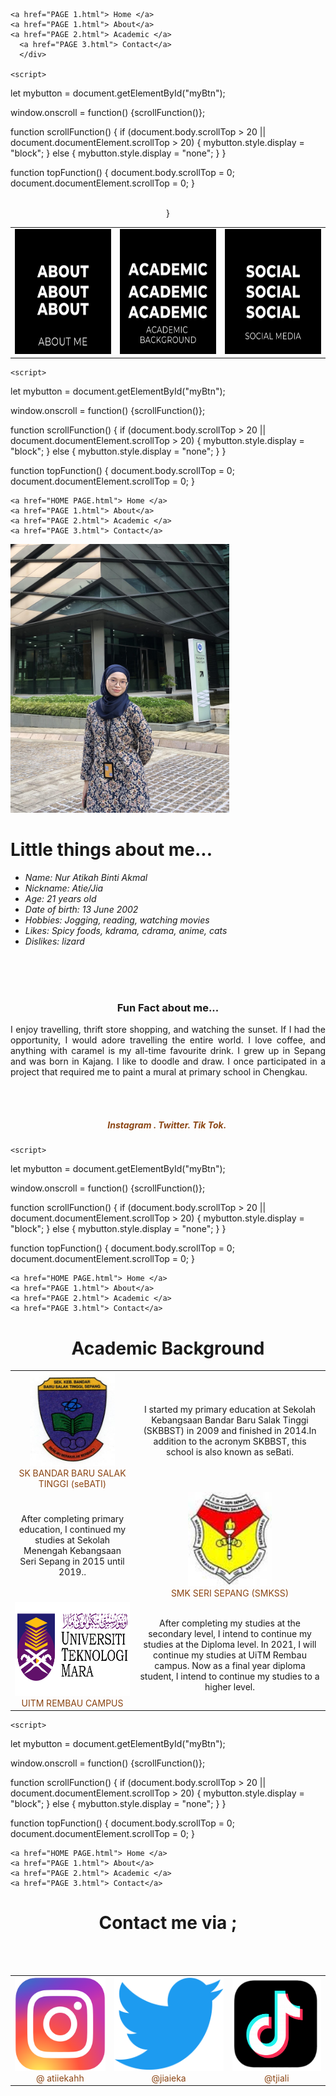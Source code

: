 <!DOCTYPE html>
<html>
<head>
<meta name="viewport" content="width=device-width, initial-scale=1">
<style>
a {
  color:hotpink;
  text-decoration: none;
	}
	
#myBtn {
  display: none;
  position: fixed;
  bottom: 20px;
  right: 30px;
  z-index: 99;
  font-size: 18px;
  border: none;
  outline: none;
  background-color: grey;
  color: white;
  cursor: pointer;
  padding: 15px;
  border-radius: 4px;
}

#myBtn:hover {
  background-color: #555;
}
	
* {box-sizing: border-box;}
table, th, td {
  border:0px solid #464646;
  text-align: center;
  border-collapse: collapse}


	th, td {
  text-align: center;
  padding: 1px;
}

th {
  background-color:#505c5e;
}

body { 
  height: 100%;
  color: #777;
  line-height: 1.8;
  margin:0px;
  font-family: Constantia, "Lucida Bright", "DejaVu Serif", Georgia, "serif";
  font-size: 20px;
  background-size:auto;
  background-repeat:no-repeat;
  text-align: justify;
}
	
.header {
  overflow: inherit;
  background-color: #505c5e;
  padding: 70px;
}

.header a {
  float: left;
  color: whitesmoke;
  text-align: center;
  padding: 12px;
  text-decoration: none;
  font-size: 18px; 
  line-height: 25px;
  border-radius: 4px;
}

.header a:hover {
  background-color: #ddd;
  color: black;
}

.header a.active {
  background-color: darkgray;
	color: white;
	}

.header-right {
  float: right;
}

@media screen and (max-width: 500px) {
  .header a {
    float: none;
    display: block;
    text-align: left;
  }
  
  .header-right {
    float: none;
  }
</style>
</head>

<body background="pierre-yves-vauzelle-clean.gif">
<button onclick="topFunction()" id="myBtn" title="Go to top">Top</button>
<div class="header">
  <div class="header-right">
	  
	<a href="PAGE 1.html"> Home </a>
	<a href="PAGE 1.html"> About</a>
	<a href="PAGE 2.html"> Academic </a>
	  <a href="PAGE 3.html"> Contact</a>
	  </div>
		 
	<script>

let mybutton = document.getElementById("myBtn");

window.onscroll = function() {scrollFunction()};

function scrollFunction() {
  if (document.body.scrollTop > 20 || document.documentElement.scrollTop > 20) {
    mybutton.style.display = "block";
  } else {
    mybutton.style.display = "none";
  }
}

function topFunction() {
  document.body.scrollTop = 0;
  document.documentElement.scrollTop = 0;
}
</script>

 
 </div>
<center>
<br>
	
<table>
  
  <tr>
    <td><a href="PAGE 1.html"><img src="1.jpg" height="200" width="200" alt="about"></a></td>
	<td><a href="PAGE 2.html"><img src="2.jpg" height="200" width="200" alt=" academic"></a></td>
	<td><a href="PAGE 3.html"> <img src="3.jpg" height="200" width="200" alt="social"></a></td>
}

</tr>
</table>
</center>	
</body>
</html>

<!DOCTYPE html>
<html>
<head>
<meta name="viewport" content="width=device-width, initial-scale=1">
<style>
a {
  color:hotpink;
  text-decoration: none;
	}
	
#myBtn {
  display: none;
  position: fixed;
  bottom: 20px;
  right: 30px;
  z-index: 99;
  font-size: 18px;
  border: none;
  outline: none;
  background-color: grey;
  color: white;
  cursor: pointer;
  padding: 15px;
  border-radius: 4px;
}

#myBtn:hover {
  background-color: #555;
}
	
* {box-sizing: border-box;}
table, th, td {
  border:0px solid #464646;
  text-align: center;
  border-collapse: collapse}


	th, td {
  text-align: center;
  padding: 1px;
}

th {
  background-color:#505c5e;
}

body { 
  height: 100%;
  color: #777;
  line-height: 1.8;
  margin:0px;
  font-family: Constantia, "Lucida Bright", "DejaVu Serif", Georgia, "serif";
  font-size: 20px;
  background-size: cover;
  background-repeat: no-repeat;
  text-align: justify;
}
	
.header {
  overflow: inherit;
  background-color: #505c5e;
  padding: 70px;
}

.header a {
  float: left;
  color: whitesmoke;
  text-align: center;
  padding: 12px;
  text-decoration: none;
  font-size: 18px; 
  line-height: 25px;
  border-radius: 4px;
}

.header a:hover {
  background-color: #ddd;
  color: black;
}

.header a.active {
  background-color: darkgray;
	color: white;
	}

.header-right {
  float: right;
}

@media screen and (max-width: 500px) {
  .header a {
    float: none;
    display: block;
    text-align: left;
  }
  
  .header-right {
    float: none;
  }
</style>
</head>

<body background="952195.jpg">
<button onclick="topFunction()" id="myBtn" title="Go to top">Top</button>
<div class="header">
  <div class="header-right">
	  
	<script>

let mybutton = document.getElementById("myBtn");

window.onscroll = function() {scrollFunction()};

function scrollFunction() {
  if (document.body.scrollTop > 20 || document.documentElement.scrollTop > 20) {
    mybutton.style.display = "block";
  } else {
    mybutton.style.display = "none";
  }
}

function topFunction() {
  document.body.scrollTop = 0;
  document.documentElement.scrollTop = 0;
}
</script>

  
    <a href="HOME PAGE.html"> Home </a>
	<a href="PAGE 1.html"> About</a>
	<a href="PAGE 2.html"> Academic </a>
	<a href="PAGE 3.html"> Contact</a>
 
 </div>
</div>
	

	
   <div class="header-right"> 
	   <img src="bnm.jpg" alt="Photo of Me" width="350" height="430">
</div>


<h1> Little things about me...</h1> 
<div class="active" align="left">
<ul><i>
<li> Name: Nur Atikah Binti Akmal</li>
<li> Nickname: Atie/Jia </li>
<li>Age: 21 years old</li>
<li>Date of birth: 13 June 2002</li>
<li> Hobbies: Jogging, reading, watching movies </li>
<li>Likes: Spicy foods, kdrama, cdrama, anime, cats</li>
<li>Dislikes: lizard</li>
</i></ul>
</div>
<br>
<br>
<br>
<center>
<h3> Fun Fact about me...</h3>
<p align="justify"> I enjoy travelling, thrift store shopping, and watching the sunset. If I had the opportunity, I would adore travelling the entire world. I love coffee, and anything with caramel is my all-time favourite drink. I grew up in Sepang and was born in Kajang. I like to doodle and draw. I once participated in a project that required me to paint a mural at primary school in Chengkau. </p>
<br>
<br>
<h5><a href="https://www.instagram.com/atiiekahh/"> Instagram .</a> <a href="https://twitter.com/jiaieka"> Twitter.</a> <a href="https://www.tiktok.com/@tjiali?lang=en"> Tik Tok.</a>&nbsp;</h5>

</center>	
</body>
</html>

<!DOCTYPE html>
<html>
<head>
<meta name="viewport" content="width=device-width, initial-scale=1">
<style>	
a {
  color:saddlebrown;
  text-decoration: none;
	}
#myBtn {
  display: none;
  position: fixed;
  bottom: 20px;
  right: 30px;
  z-index: 99;
  font-size: 18px;
  border: none;
  outline: none;
  background-color: grey;
  color: white;
  cursor: pointer;
  padding: 15px;
  border-radius: 4px;
}

#myBtn:hover {
  background-color: #555;
}
	
* {box-sizing: border-box;}
table, th, td {
  border:0px solid #464646;
  text-align: center;
  border-collapse: collapse}


	th, td {
  text-align: center;
  padding: 1px;
}

th {
  background-color:#505c5e;
}

body { 
  height: 100%;
  color: #777;
  line-height: 1.8;
  margin:0px;
  font-family: Constantia, "Lucida Bright", "DejaVu Serif", Georgia, "serif";
  font-size: 20px;
  background-size: cover;
  background-repeat: no-repeat;
  text-align: justify;
}
	
.header {
  overflow: inherit;
  background-color: #505c5e;
  padding: 70px;
}

.header a {
  float: left;
  color: whitesmoke;
  text-align: center;
  padding: 12px;
  text-decoration: none;
  font-size: 18px; 
  line-height: 25px;
  border-radius: 4px;
}

.header a:hover {
  background-color: #ddd;
  color: black;
}

.header a.active {
  background-color: darkgray;
	color: white;
	}

.header-right {
  float: right;
}

@media screen and (max-width: 500px) {
  .header a {
    float: none;
    display: block;
    text-align: left;
  }
  
  .header-right {
    float: none;
  }
</style>
</head>

<body background="952195.jpg">
<button onclick="topFunction()" id="myBtn" title="Go to top">Top</button>
<div class="header">
  <div class="header-right">
	  
	<script>

let mybutton = document.getElementById("myBtn");

window.onscroll = function() {scrollFunction()};

function scrollFunction() {
  if (document.body.scrollTop > 20 || document.documentElement.scrollTop > 20) {
    mybutton.style.display = "block";
  } else {
    mybutton.style.display = "none";
  }
}

function topFunction() {
  document.body.scrollTop = 0;
  document.documentElement.scrollTop = 0;
}
</script>

  
    <a href="HOME PAGE.html"> Home </a>
	<a href="PAGE 1.html"> About</a>
	<a href="PAGE 2.html"> Academic </a>
	<a href="PAGE 3.html"> Contact</a>
 
 </div>
</div>
	
<center>
<h1> Academic Background</h1>
<table>
<tr>
<td> <a href="https://ms.wikipedia.org/wiki/Sekolah_Kebangsaan_Bandar_Baru_Salak_Tinggi"><img src="Sekolah_Kebangsaan_Bandar_Baru_Salak_Tinggi.jpg" height="150" alt="sebati"><br>SK BANDAR BARU SALAK TINGGI (seBATI) </a></td>	
<td> I started my primary education at Sekolah Kebangsaan Bandar Baru Salak Tinggi (SKBBST) in 2009 and finished in 2014.In addition to the acronym SKBBST, this school is also known as seBati.</td>
</tr>
<tr>
<td>After completing primary education, I continued my studies at Sekolah Menengah Kebangsaan Seri Sepang in 2015 until 2019..</td>
<td> <a href="https://ms.wikipedia.org/wiki/Sekolah_Menengah_Kebangsaan_Seri_Sepang"> <img src="Sekolah_Menengah_Kebangsaan_Seri_Sepang.jpeg" height="150" alt="smkss"><br>SMK SERI SEPANG (SMKSS) </a></td>	
</tr>
<tr>
<td> <a href="https://www.google.com/maps/dir//uitm+rembau/data=!4m6!4m5!1m1!4e2!1m2!1m1!1s0x31cdfd8ea33825ad:0x5aa3255f8a169f1c?sa=X&ved=2ahUKEwippu70sKeAAxUnxDgGHQwXCjUQ9Rd6BAhDEAA&ved=2ahUKEwippu70sKeAAxUnxDgGHQwXCjUQ9Rd6BAhLEAU"><img src="UiTM-Logo.png" height="150" alt="sebati"><br>UITM REMBAU CAMPUS </a></td>	
<td>After completing my studies at the secondary level, I intend to continue my studies at the Diploma level. In 2021, I will continue my studies at UiTM Rembau campus. Now as a final year diploma student, I intend to continue my studies to a higher level.</td>
</tr>
</table>	

</center>	
</body>
</html>

<!DOCTYPE html>
<html>
<head>
<meta name="viewport" content="width=device-width, initial-scale=1">
<style>
	
  
  
  a {
  color:saddlebrown;
  text-decoration: none;
	}
#myBtn {
  display: none;
  position: fixed;
  bottom: 20px;
  right: 30px;
  z-index: 99;
  font-size: 18px;
  border: none;
  outline: none;
  background-color: grey;
  color: white;
  cursor: pointer;
  padding: 15px;
  border-radius: 4px;
}

#myBtn:hover {
  background-color: #555;
}
	
* {box-sizing: border-box;}
table, th, td {
  border:0px solid #464646;
  text-align: center;
  border-collapse: collapse}


	th, td {
  text-align: center;
  padding: 1px;
}

th {
  background-color:#505c5e;
}

body { 
  height: 100%;
  color: #777;
  line-height: 1.8;
  margin:0px;
  font-family: Constantia, "Lucida Bright", "DejaVu Serif", Georgia, "serif";
  font-size: 20px;
  background-size: cover;
  background-repeat: no-repeat;
  text-align: justify;
}
	
.header {
  overflow: inherit;
  background-color: #505c5e;
  padding: 70px;
}

.header a {
  float: left;
  color: whitesmoke;
  text-align: center;
  padding: 12px;
  text-decoration: none;
  font-size: 18px; 
  line-height: 25px;
  border-radius: 4px;
}

.header a:hover {
  background-color: #ddd;
  color: black;
}

.header a.active {
  background-color: darkgray;
	color: white;
	}

.header-right {
  float: right;
}

@media screen and (max-width: 500px) {
  .header a {
    float: none;
    display: block;
    text-align: left;
  }
  
  .header-right {
    float: none;
  }
</style>
</head>

<body background="952195.jpg">
<button onclick="topFunction()" id="myBtn" title="Go to top">Top</button>
<div class="header">
  <div class="header-right">
	  
	<script>

let mybutton = document.getElementById("myBtn");

window.onscroll = function() {scrollFunction()};

function scrollFunction() {
  if (document.body.scrollTop > 20 || document.documentElement.scrollTop > 20) {
    mybutton.style.display = "block";
  } else {
    mybutton.style.display = "none";
  }
}

function topFunction() {
  document.body.scrollTop = 0;
  document.documentElement.scrollTop = 0;
}
</script>

  
    <a href="HOME PAGE.html"> Home </a>
	<a href="PAGE 1.html"> About</a>
	<a href="PAGE 2.html"> Academic </a>
	<a href="PAGE 3.html"> Contact</a>
 
 </div>
</div>
<center>
<h1> Contact me via ;</h1>
<table>
<tr>
<td> <a href="https://www.instagram.com/atiiekahh/"><img src="Instagram_logo_2016.svg.png" height="150" alt="ig"><br> @ atiiekahh </a></td>
<br>
<td> <a href="https://twitter.com/jiaieka"><img src="Logo_of_Twitter.svg.png" height="150" alt="ig"> <br> @jiaieka </a></td>
<br>
<td> <a href="https://www.tiktok.com/@tjiali?lang=en"><img src="627bb8132bc3a3762a1d0b98.png" height="150" alt="ig"> <br> @tjiali </a></td>	
</tr>
</table>	

</center>	
</body>
</html>
